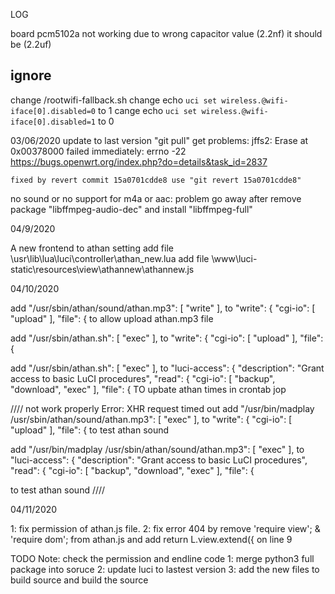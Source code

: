 LOG 



board pcm5102a not working due to wrong capacitor value (2.2nf) it should be (2.2uf)





## ignore 
change /rootwifi-fallback.sh 
    change echo `uci set wireless.@wifi-iface[0].disabled=0` to 1 
    cange echo `uci set wireless.@wifi-iface[0].disabled=1` to 0



03/06/2020 
update to last version "git pull"
    get problems:
        jffs2: Erase at 0x00378000 failed immediately: errno -22 https://bugs.openwrt.org/index.php?do=details&task_id=2837

    fixed by revert commit 15a0701cdde8 use "git revert 15a0701cdde8" 

no sound or no support for m4a or aac:
    problem go away after remove package "libffmpeg-audio-dec"
    and install "libffmpeg-full"



04/9/2020

A new frontend to athan setting
add file \usr\lib\lua\luci\controller\athan_new.lua
add file \www\luci-static\resources\view\athannew\athannew.js



04/10/2020

add "/usr/sbin/athan/sound/athan.mp3": [ "write" ], to 		"write": {
                                                    			"cgi-io": [ "upload" ],
                                                    			    "file": { 
to allow upload athan.mp3 file


add "/usr/sbin/athan.sh": [ "exec" ], to "write": {
                                 			"cgi-io": [ "upload" ],
                                			    "file": { 
 

 
 add "/usr/sbin/athan.sh": [ "exec" ], to 
	"luci-access": {
		"description": "Grant access to basic LuCI procedures",
		"read": {
			"cgi-io": [ "backup", "download", "exec" ],
			"file": {
TO upbate athan times in crontab jop


//// not work properly Error: XHR request timed out
add "/usr/bin/madplay /usr/sbin/athan/sound/athan.mp3": [ "exec" ], to "write": {
                                                    			            "cgi-io": [ "upload" ],
                                                    			                "file": { 
to test athan sound

add "/usr/bin/madplay /usr/sbin/athan/sound/athan.mp3": [ "exec" ], to 
	"luci-access": {
		"description": "Grant access to basic LuCI procedures",
		"read": {
			"cgi-io": [ "backup", "download", "exec" ],
			"file": {
                
to test athan sound
////



04/11/2020


1: fix permission of athan.js file.
2: fix error 404 by remove 'require view'; & 'require dom';  from athan.js
    and add return L.view.extend({ on line 9
     



TODO 
Note: check the permission and endline code
1: merge python3 full package into soruce
2: update luci to lastest version
3: add the new files to build source and build the source 
